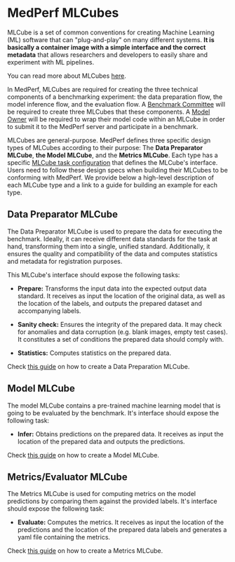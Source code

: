# MedPerf MLCubes

MLCube is a set of common conventions for creating Machine Learning (ML) software that can "plug-and-play" on many different systems. **It is basically a container image with a simple interface and the correct metadata** that allows researchers and developers to easily share and experiment with ML pipelines.

You can read more about MLCubes [here](https://mlcommons.org/en/mlcube/).

In MedPerf, MLCubes are required for creating the three technical components of a benchmarking experiment: the data preparation flow, the model inference flow, and the evaluation flow. A [Benchmark Committee](../roles.md#benchmark-committee) will be required to create three MLCubes that these components. A [Model Owner](../roles.md#model-owners) will be required to wrap their model code within an MLCube in order to submit it to the MedPerf server and participate in a benchmark.

MLCubes are general-purpose. MedPerf defines three specific design types of MLCubes according to their purpose: The **Data Preparator MLCube**, **the Model MLCube**, and the **Metrics MLCube**. Each type has a specific [MLCube task configuration](https://mlcommons.github.io/mlcube/getting-started/concepts/#task) that defines the MLCube's interface. Users need to follow these design specs when building their MLCubes to be conforming with MedPerf. We provide below a high-level description of each MLCube type and a link to a guide for building an example for each type.

## Data Preparator MLCube

The Data Preparator MLCube is used to prepare the data for executing the benchmark. Ideally, it can receive different data standards for the task at hand, transforming them into a single, unified standard. Additionally, it ensures the quality and compatibility of the data and computes statistics and metadata for registration purposes.

This MLCube's interface should expose the following tasks:

- **Prepare:** Transforms the input data into the expected output data standard. It receives as input the location of the original data, as well as the location of the labels, and outputs the prepared dataset and accompanying labels.

- **Sanity check:** Ensures the integrity of the prepared data. It may check for anomalies and data corruption (e.g. blank images, empty test cases). It constitutes a set of conditions the prepared data should comply with.

- **Statistics:** Computes statistics on the prepared data.

Check [this guide](mlcube_data.md) on how to create a Data Preparation MLCube.

## Model MLCube

The model MLCube contains a pre-trained machine learning model that is going to be evaluated by the benchmark. It's interface should expose the following task:

- **Infer:** Obtains predictions on the prepared data. It receives as input the location of the prepared data and outputs the predictions.

Check [this guide](mlcube_models.md) on how to create a Model MLCube.

## Metrics/Evaluator MLCube

The Metrics MLCube is used for computing metrics on the model predictions by comparing them against the provided labels. It's interface should expose the following task:

- **Evaluate:** Computes the metrics. It receives as input the location of the predictions and the location of the prepared data labels and generates a yaml file containing the metrics.

Check [this guide](mlcube_metrics.md) on how to create a Metrics MLCube.
